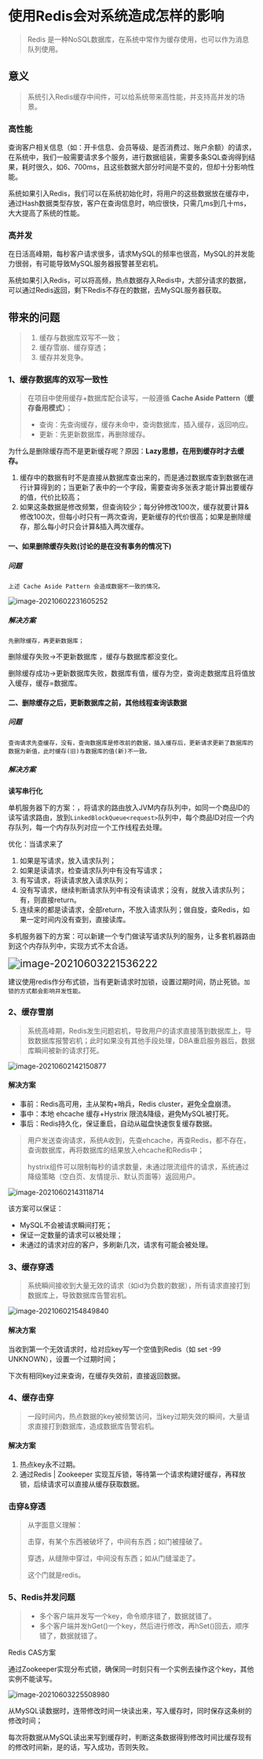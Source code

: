 # 使用Redis会对系统造成怎样的影响

> Redis 是一种NoSQL数据库，在系统中常作为缓存使用，也可以作为消息队列使用。

## 意义

> 系统引入Redis缓存中间件，可以给系统带来高性能，并支持高并发的场景。

### 高性能

查询客户相关信息（如：开卡信息、会员等级、是否消费过、账户余额）的请求，在系统中，我们一般需要请求多个服务，进行数据组装，需要多条SQL查询得到结果，耗时很久，如6、700ms，且这些数据大部分时间是不变的，但却十分影响性能。

系统如果引入Redis，我们可以在系统初始化时，将用户的这些数据放在缓存中，通过Hash数据类型存放，客户在查询信息时，响应很快，只需几ms到几十ms，大大提高了系统的性能。

### 高并发

在日活高峰期，每秒客户请求很多，请求MySQL的频率也很高，MySQL的并发能力很弱，有可能导致MySQL服务器报警甚至宕机。

系统如果引入Redis，可以将高频，热点数据存入Redis中，大部分请求的数据，可以通过Redis返回，剩下Redis不存在的数据，去MySQL服务器获取。

## 带来的问题

> 1. 缓存与数据库双写不一致；
> 2. 缓存雪崩、缓存穿透；
> 3. 缓存并发竞争。

### 1、缓存数据库的双写一致性

> 在项目中使用缓存+数据库配合读写，一般遵循 **Cache Aside Pattern（缓存备用模式）**；
>
> - 查询：先查询缓存，缓存未命中，查询数据库，插入缓存，返回响应。
> - 更新：先更新数据库，再删除缓存。
>

为什么是删除缓存而不是更新缓存呢？原因：**Lazy思想，在用到缓存时才去缓存。**

1. 缓存中的数据有时不是直接从数据库查出来的，而是通过数据库查到数据在进行计算得到的；当更新了表中的一个字段，需要查询多张表才能计算出要缓存的值，代价比较高；
2. 如果这条数据是修改频繁，但查询较少；每分钟修改100次，缓存就要计算&修改100次，但每小时只有一两次查询，更新缓存的代价很高；如果是删除缓存，那么每小时只会计算&插入两次缓存。

#### 一、如果删除缓存失败(讨论的是在没有事务的情况下)

##### 问题

`上述 Cache Aside Pattern 会造成数据不一致的情况。`

![image-20210602231605252](https://i.loli.net/2021/06/02/Lbh2mwKkB3UGaPf.png)

##### 解决方案

`先删除缓存，再更新数据库；`

删除缓存失败->不更新数据库 ，缓存与数据库都没变化。

删除缓存成功->更新数据库失败，数据库有值，缓存为空，查询走数据库且将值放入缓存，缓存=数据库。

#### 二、删除缓存之后，更新数据库之前，其他线程查询该数据

##### 问题

`查询请求先查缓存，没有，查询数据库是修改前的数据，插入缓存后，更新请求更新了数据库的数据为新值，此时缓存(旧)与数据库的值(新)不一致。`

##### 解决方案

**读写串行化**

单机服务器下的方案：，将请求的路由放入JVM内存队列中，如同一个商品ID的读写请求路由，放到`LinkedBlockQueue<request>`队列中，每个商品ID对应一个内存队列，每一个内存队列对应一个工作线程去处理。

优化：当请求来了

1. 如果是写请求，放入请求队列；
2. 如果是读请求，检查请求队列中有没有写请求；
3. 有写请求，将读请求放入请求队列；
4. 没有写请求，继续判断请求队列中有没有读请求；没有，就放入请求队列；有，则直接return。
5. 连续来的都是读请求，全部return，不放入请求队列；做自旋，查Redis，如果一定时间内没有查到，直接读库。

多机服务器下的方案：可以新建一个专门做读写请求队列的服务，让多套机器路由到这个内存队列中，实现方式不太合适。

<img src="https://i.loli.net/2021/06/03/DAX41aEmCtLFhSK.png" alt="image-20210603221536222" style="zoom:150%;" />

建议使用redis作分布式锁，当有更新请求时加锁，设置过期时间，防止死锁。`加锁的方式都会影响并发性能。`

### 2、缓存雪崩

> 系统高峰期，Redis发生问题宕机，导致用户的请求直接落到数据库上，导致数据库报警宕机；此时如果没有其他手段处理，DBA重启服务器后，数据库瞬间被新的请求打死。

![image-20210602142150877](https://i.loli.net/2021/06/02/2TfLCPrJwHA1Sav.png)

#### 解决方案

- 事前：Redis高可用，主从架构+哨兵，Redis cluster，避免全盘崩溃。
- 事中：本地 ehcache 缓存+Hystrix 限流&降级，避免MySQL被打死。
- 事后：Redis持久化，保证重启，自动从磁盘快速恢复缓存数据。

> 用户发送查询请求，系统A收到，先查ehcache，再查Redis，都不存在，查询数据库，再将数据库的结果放入ehcache和Redis中；
>
> hystrix组件可以限制每秒的请求数量，未通过限流组件的请求，系统通过降级策略（空白页、友情提示、默认页面等）返回用户。



![image-20210602143118714](https://i.loli.net/2021/06/02/VcKtoXs73DUeg9M.png)

该方案可以保证：

- MySQL不会被请求瞬间打死；
- 保证一定数量的请求可以被处理；
- 未通过的请求对应的客户，多刷新几次，请求有可能会被处理。

### 3、缓存穿透

> 系统瞬间接收到大量无效的请求（如id为负数的数据），所有请求直接打到数据库上，导致数据库告警宕机。

![image-20210602154849840](https://i.loli.net/2021/06/02/bKzBlwI9ofCQURh.png)

#### 解决方案

当收到第一个无效请求时，给对应key写一个空值到Redis（如 set -99 UNKNOWN），设置一个过期时间；

下次有相同key过来查询，在缓存失效前，直接返回数据。

### 4、缓存击穿

> 一段时间内，热点数据的key被频繁访问，当key过期失效的瞬间，大量请求直接打到数据库，造成数据库告警宕机。

#### 解决方案

1. 热点key永不过期。
2. 通过Redis | Zookeeper 实现互斥锁，等待第一个请求构建好缓存，再释放锁，后续请求可以直接从缓存获取数据。

### 击穿&穿透

> 从字面意义理解：
>
> 击穿，有某个东西被破坏了，中间有东西；如门被撞破了。
>
> 穿透，从缝隙中穿过，中间没有东西；如从门缝溜走了。
>
> 这个门就是redis。

### 5、Redis并发问题

> - 多个客户端并发写一个key，命令顺序错了，数据就错了。
> - 多个客户端并发hGet()一个key，然后进行修改，再hSet()回去，顺序错了，数据就错了。

Redis CAS方案

通过Zookeeper实现分布式锁，确保同一时刻只有一个实例去操作这个key，其他实例不能读写。

![image-20210603225508980](https://i.loli.net/2021/06/03/3teSilIv5pwY8gU.png)

从MySQL读数据时，连带修改时间一块读出来，写入缓存时，同时保存这条树的修改时间；

每次将数据从MySQL读出来写到缓存时，判断这条数据得到修改时间比缓存现有的修改时间新，是的话，写入成功，否则失败。
